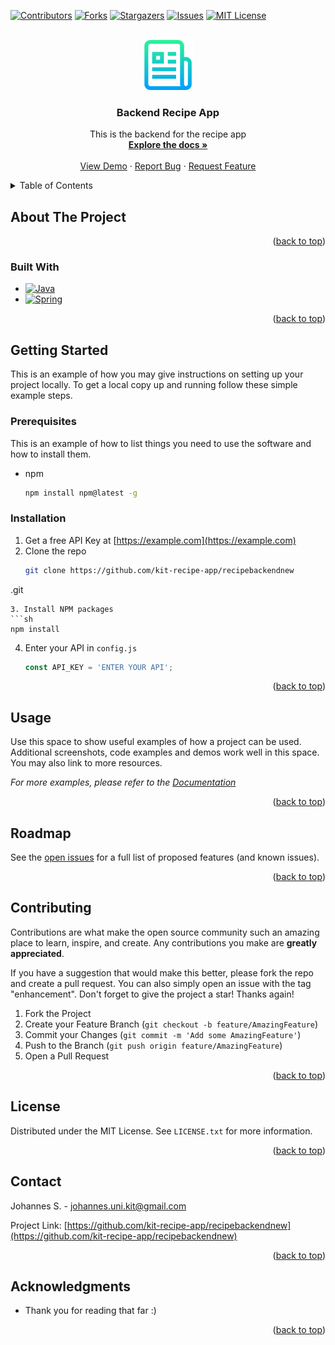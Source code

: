 

<!-- PROJECT SHIELDS -->
<!--
*** I'm using markdown "reference style" links for readability.
*** Reference links are enclosed in brackets [ ] instead of parentheses ( ).
*** See the bottom of this document for the declaration of the reference variables
*** for contributors-url, forks-url, etc. This is an optional, concise syntax you may use.
*** https://www.markdownguide.org/basic-syntax/#reference-style-links
-->
[![Contributors][contributors-shield]][contributors-url]
[![Forks][forks-shield]][forks-url]
[![Stargazers][stars-shield]][stars-url]
[![Issues][issues-shield]][issues-url]
[![MIT License][license-shield]][license-url]



<!-- PROJECT LOGO -->
<br />
<div align="center">
  <a href="https://github.com/kit-recipe-app/recipebackendnew">
    <img src="images/logo.png" alt="Logo" width="80" height="80">
  </a>

<h3 align="center">Backend Recipe App
</h3>

  <p align="center">
    This is the backend for the recipe app
    <br />
    <a href="https://github.com/kit-recipe-app/recipebackendnew"><strong>Explore the docs »</strong></a>
    <br />
    <br />
    <a href="https://github.com/kit-recipe-app/recipebackendnew">View Demo</a>
    ·
    <a href="https://github.com/kit-recipe-app/recipebackendnew/issues">Report Bug</a>
    ·
    <a href="https://github.com/kit-recipe-app/recipebackendnew/issues">Request Feature</a>
  </p>
</div>



<!-- TABLE OF CONTENTS -->
<details>
  <summary>Table of Contents</summary>
  <ol>
    <li>
      <a href="#about-the-project">About The Project</a>
      <ul>
        <li><a href="#built-with">Built With</a></li>
      </ul>
    </li>
    <li>
      <a href="#getting-started">Getting Started</a>
      <ul>
        <li><a href="#prerequisites">Prerequisites</a></li>
        <li><a href="#installation">Installation</a></li>
      </ul>
    </li>
    <li><a href="#usage">Usage</a></li>
    <li><a href="#roadmap">Roadmap</a></li>
    <li><a href="#contributing">Contributing</a></li>
    <li><a href="#license">License</a></li>
    <li><a href="#contact">Contact</a></li>
    <li><a href="#acknowledgments">Acknowledgments</a></li>
  </ol>
</details>



<!-- ABOUT THE PROJECT -->
## About The Project




<p align="right">(<a href="#readme-top">back to top</a>)</p>



### Built With

* [![Java][Java.com]][Java-url]
* [![Spring][Spring.com]][Spring-url]

<p align="right">(<a href="#readme-top">back to top</a>)</p>



<!-- GETTING STARTED -->
## Getting Started

This is an example of how you may give instructions on setting up your project locally.
To get a local copy up and running follow these simple example steps.

### Prerequisites

This is an example of how to list things you need to use the software and how to install them.
* npm
  ```sh
  npm install npm@latest -g
  ```

### Installation

1. Get a free API Key at [https://example.com](https://example.com)
2. Clone the repo
   ```sh
   git clone https://github.com/kit-recipe-app/recipebackendnew
  .git
   ```
3. Install NPM packages
   ```sh
   npm install
   ```
4. Enter your API in `config.js`
   ```js
   const API_KEY = 'ENTER YOUR API';
   ```

<p align="right">(<a href="#readme-top">back to top</a>)</p>



<!-- USAGE EXAMPLES -->
## Usage

Use this space to show useful examples of how a project can be used. Additional screenshots, code examples and demos work well in this space. You may also link to more resources.

_For more examples, please refer to the [Documentation](https://example.com)_

<p align="right">(<a href="#readme-top">back to top</a>)</p>



<!-- ROADMAP -->
## Roadmap


See the [open issues](https://github.com/kit-recipe-app/recipebackendnew/issues) for a full list of proposed features (and known issues).

<p align="right">(<a href="#readme-top">back to top</a>)</p>



<!-- CONTRIBUTING -->
## Contributing

Contributions are what make the open source community such an amazing place to learn, inspire, and create. Any contributions you make are **greatly appreciated**.

If you have a suggestion that would make this better, please fork the repo and create a pull request. You can also simply open an issue with the tag "enhancement".
Don't forget to give the project a star! Thanks again!

1. Fork the Project
2. Create your Feature Branch (`git checkout -b feature/AmazingFeature`)
3. Commit your Changes (`git commit -m 'Add some AmazingFeature'`)
4. Push to the Branch (`git push origin feature/AmazingFeature`)
5. Open a Pull Request

<p align="right">(<a href="#readme-top">back to top</a>)</p>



<!-- LICENSE -->
## License

Distributed under the MIT License. See `LICENSE.txt` for more information.

<p align="right">(<a href="#readme-top">back to top</a>)</p>



<!-- CONTACT -->
## Contact

Johannes S. - johannes.uni.kit@gmail.com

Project Link: [https://github.com/kit-recipe-app/recipebackendnew](https://github.com/kit-recipe-app/recipebackendnew)

<p align="right">(<a href="#readme-top">back to top</a>)</p>



<!-- ACKNOWLEDGMENTS -->
## Acknowledgments

* []() Thank you for reading that far :)

<p align="right">(<a href="#readme-top">back to top</a>)</p>



<!-- MARKDOWN LINKS & IMAGES -->
<!-- https://www.markdownguide.org/basic-syntax/#reference-style-links -->
[contributors-shield]: https://img.shields.io/github/contributors/kit-recipe-app/recipebackendnew.svg?style=for-the-badge
[contributors-url]: https://github.com/kit-recipe-app/recipebackendnew/graphs/contributors
[forks-shield]: https://img.shields.io/github/forks/kit-recipe-app/recipebackendnew.svg?style=for-the-badge
[forks-url]: https://github.com/kit-recipe-app/recipebackendnew/network/members
[stars-shield]: https://img.shields.io/github/stars/kit-recipe-app/recipebackendnew.svg?style=for-the-badge
[stars-url]: https://github.com/kit-recipe-app/recipebackendnew/stargazers
[issues-shield]: https://img.shields.io/github/issues/kit-recipe-app/recipebackendnew.svg?style=for-the-badge
[issues-url]: https://github.com/kit-recipe-app/recipebackendnew/issues
[license-shield]: https://img.shields.io/github/license/kit-recipe-app/recipebackendnew.svg?style=for-the-badge
[license-url]: https://github.com/kit-recipe-app/recipebackendnew/blob/master/LICENSE.txt
[Next.js]: https://img.shields.io/badge/next.js-000000?style=for-the-badge&logo=nextdotjs&logoColor=white
[Next-url]: https://nextjs.org/
[React.js]: https://img.shields.io/badge/React-20232A?style=for-the-badge&logo=react&logoColor=61DAFB
[React-url]: https://reactjs.org/
[Vue.js]: https://img.shields.io/badge/Vue.js-35495E?style=for-the-badge&logo=vuedotjs&logoColor=4FC08D
[Vue-url]: https://vuejs.org/
[Angular.io]: https://img.shields.io/badge/Angular-DD0031?style=for-the-badge&logo=angular&logoColor=white
[Angular-url]: https://angular.io/
[Svelte.dev]: https://img.shields.io/badge/Svelte-4A4A55?style=for-the-badge&logo=svelte&logoColor=FF3E00
[Svelte-url]: https://svelte.dev/
[Laravel.com]: https://img.shields.io/badge/Laravel-FF2D20?style=for-the-badge&logo=laravel&logoColor=white
[Laravel-url]: https://laravel.com
[Bootstrap.com]: https://img.shields.io/badge/Bootstrap-563D7C?style=for-the-badge&logo=bootstrap&logoColor=white
[Bootstrap-url]: https://getbootstrap.com
[JQuery.com]: https://img.shields.io/badge/jQuery-0769AD?style=for-the-badge&logo=jquery&logoColor=white
[JQuery-url]: https://jquery.com
[Java-url]: https://www.java.com
[Java.com]: https://img.shields.io/badge/Java-ED8B00?style=for-the-badge&logo=java&logoColor=white
[Spring-url]: https://spring.io
[Spring.com]: https://img.shields.io/badge/Spring-6DB33F?style=for-the-badge&logo=spring&logoColor=white